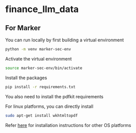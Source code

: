 # finance_llm_data

## For Marker

You can run locally by first building a virtual environment

```bash
python -m venv marker-sec-env
```

Activate the virtual environment

```bash
source marker-sec-env/bin/activate
```

Install the packages

```bash
pip install -r requirements.txt
```
You also need to install the pdfkit requirements

For linux platforms, you can directly install

```bash
sudo apt-get install wkhtmltopdf
```

Refer [here](https://pypi.org/project/pdfkit/) for installation instructions for other OS platforms

